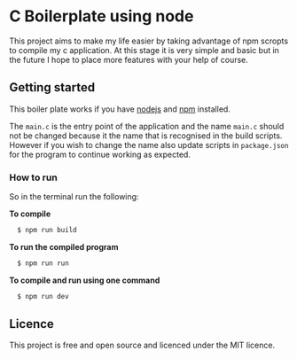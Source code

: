 # C Boilerplate using node

This project aims to make my life easier by taking advantage of npm scropts to compile my c application. At this stage it is very simple and basic but in the future I hope to place more features with your help of course.

## Getting started

This boiler plate works if you have [nodejs](http://nodejs.org) and [npm](http://npmjs.com) installed.

The ```main.c``` is the entry point of the application and the name ```main.c``` should not be changed because it the name that is recognised in the build scripts. However if you wish to change the name also update scripts in ```package.json``` for the program to continue working as expected.

### How to run

So in the terminal run the following:

**To compile**
```bash
  $ npm run build
```

**To run the compiled program**
```bash
  $ npm run run
```

**To compile and run using one command**
```bash
  $ npm run dev
```

## Licence

This project is free and open source and licenced under the MIT licence.
